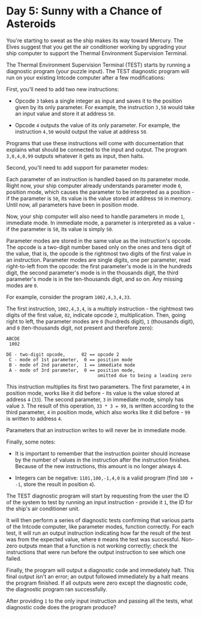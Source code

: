 # Day 5: Sunny with a Chance of Asteroids

You're starting to sweat as the ship makes its way toward Mercury. The Elves
suggest that you get the air conditioner working by upgrading your ship computer
to support the Thermal Environment Supervision Terminal.

The Thermal Environment Supervision Terminal (TEST) starts by running a
diagnostic program (your puzzle input). The TEST diagnostic program will run on
your existing Intcode computer after a few modifications:

First, you'll need to add two new instructions:

- Opcode `3` takes a single integer as input and saves it to the position given
  by its only parameter. For example, the instruction `3,50` would take an input
  value and store it at address `50`.

- Opcode `4` outputs the value of its only parameter. For example, the
  instruction `4,50` would output the value at address `50`.

Programs that use these instructions will come with documentation that explains
what should be connected to the input and output. The program `3,0,4,0,99`
outputs whatever it gets as input, then halts.

Second, you'll need to add support for parameter modes:

Each parameter of an instruction is handled based on its parameter mode. Right
now, your ship computer already understands parameter mode `0`, position mode,
which causes the parameter to be interpreted as a position - if the parameter is
`50`, its value is the value stored at address `50` in memory. Until now, all
parameters have been in position mode.

Now, your ship computer will also need to handle parameters in mode `1`,
immediate mode. In immediate mode, a parameter is interpreted as a value - if
the parameter is `50`, its value is simply `50`.

Parameter modes are stored in the same value as the instruction's opcode. The
opcode is a two-digit number based only on the ones and tens digit of the value,
that is, the opcode is the rightmost two digits of the first value in an
instruction. Parameter modes are single digits, one per parameter, read
right-to-left from the opcode: the first parameter's mode is in the hundreds
digit, the second parameter's mode is in the thousands digit, the third
parameter's mode is in the ten-thousands digit, and so on. Any missing modes are
`0`.

For example, consider the program `1002,4,3,4,33`.

The first instruction, `1002,4,3,4`, is a multiply instruction - the rightmost
two digits of the first value, `02`, indicate opcode `2`, multiplication. Then,
going right to left, the parameter modes are `0` (hundreds digit), `1`
(thousands digit), and `0` (ten-thousands digit, not present and therefore
zero):

```
ABCDE
 1002

DE - two-digit opcode,      02 == opcode 2
 C - mode of 1st parameter,  0 == position mode
 B - mode of 2nd parameter,  1 == immediate mode
 A - mode of 3rd parameter,  0 == position mode,
                                  omitted due to being a leading zero
```

This instruction multiplies its first two parameters. The first parameter, `4`
in position mode, works like it did before - its value is the value stored at
address `4` (`33`). The second parameter, `3` in immediate mode, simply has
value `3`. The result of this operation, `33 * 3 = 99`, is written according to
the third parameter, `4` in position mode, which also works like it did before -
`99` is written to address `4`.

Parameters that an instruction writes to will never be in immediate mode.

Finally, some notes:

- It is important to remember that the instruction pointer should increase by
  the number of values in the instruction after the instruction finishes.
  Because of the new instructions, this amount is no longer always 4.

- Integers can be negative: `1101,100,-1,4,0` is a valid program (find `100 +
  -1`, store the result in position `4`).

The TEST diagnostic program will start by requesting from the user the ID of the
system to test by running an input instruction - provide it `1`, the ID for the
ship's air conditioner unit.

It will then perform a series of diagnostic tests confirming that various parts
of the Intcode computer, like parameter modes, function correctly. For each
test, it will run an output instruction indicating how far the result of the
test was from the expected value, where `0` means the test was successful.
Non-zero outputs mean that a function is not working correctly; check the
instructions that were run before the output instruction to see which one
failed.

Finally, the program will output a diagnostic code and immediately halt. This
final output isn't an error; an output followed immediately by a halt means the
program finished. If all outputs were zero except the diagnostic code, the
diagnostic program ran successfully.

After providing `1` to the only input instruction and passing all the tests,
what diagnostic code does the program produce?
